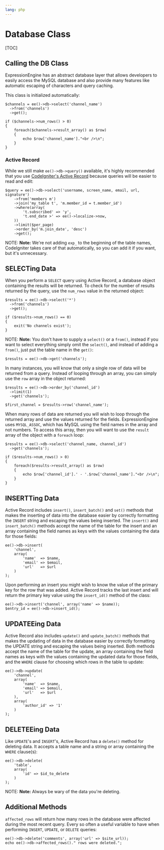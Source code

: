 ```yaml
---
lang: php
---
```


<!--
    This source file is part of the open source project
    ExpressionEngine User Guide (https://github.com/ExpressionEngine/ExpressionEngine-User-Guide)

    @link      https://expressionengine.com/
    @copyright Copyright (c) 2003-2020, Packet Tide, LLC (https://packettide.com)
    @license   https://expressionengine.com/license Licensed under Apache License, Version 2.0
-->

# Database Class

[TOC]

## Calling the DB Class

ExpressionEngine has an abstract database layer that allows developers to easily access the MySQL database and also provide many features like automatic escaping of characters and query caching.

This class is initialized automatically:

    $channels = ee()->db->select('channel_name')
      ->from('channels')
      ->get();

    if ($channels->num_rows() > 0)
    {
        foreach($channels->result_array() as $row)
        {
            echo $row['channel_name']."<br />\n";
        }
    }

### Active Record

While we still make `ee()->db->query()` available, it's highly recommended that you use [CodeIgniter's Active Record](https://www.codeigniter.com/userguide2/database/active_record.html) because queries will be easier to read and edit:

    $query = ee()->db->select('username, screen_name, email, url, signature')
        ->from('members m')
        ->join('my_table t', 'm.member_id = t.member_id')
        ->where(array(
            't.subscribed' => 'y',
            't.end_date >' => ee()->localize->now,
        ))
        ->limit($per_page)
        ->order_by('m.join_date', 'desc')
        ->get();

NOTE: **Note:** We're not adding `exp_` to the beginning of the table names, CodeIgniter takes care of that automatically, so you can add it if you want, but it's unnecessary.

## SELECTing Data

When you perform a `SELECT` query using Active Record, a database object containing the results will be returned. To check for the number of results returned by the query, use the `num_rows` value in the returned object:

    $results = ee()->db->select('*')
      ->from('channels')
      ->get();

    if ($results->num_rows() == 0)
    {
        exit('No channels exist');
    }

NOTE: **Note:** You don't have to supply a `select()` or a `from()`, instead if you want to select everything simply omit the `select()`, and instead of adding a `from()`, just put the table name in the `get()`:

    $results = ee()->db->get('channels');

In many instances, you will know that only a single row of data will be returned from a query. Instead of looping through an array, you can simply use the `row` array in the object returned:

    $results = ee()->db->order_by('channel_id')
      ->limit(1)
      ->get('channels');

    $first_channel = $results->row('channel_name');

When many rows of data are returned you will wish to loop through the returned array and use the values returned for the fields. ExpressionEngine uses `MYSQL_ASSOC`, which has MySQL using the field names in the array and not numbers. To access this array, then you will want to use the `result` array of the object with a `foreach` loop:

    $results = ee()->db->select('channel_name, channel_id')
      ->get('channels');

    if ($results->num_rows() > 0)
    {
        foreach($results->result_array() as $row)
        {
            echo $row['channel_id'].' - '.$row['channel_name']."<br />\n";
        }
    }

## INSERTTing Data

Active Record includes `insert()`, `insert_batch()` and `set()` methods that makes the inserting of data into the database easier by correctly formatting the `INSERT` string and escaping the values being inserted. The `insert()` and `insert_batch()` methods accept the name of the table for the insert and an array containing the field names as keys with the values containing the data for those fields:

    ee()->db->insert(
        'channel',
        array(
            'name'  => $name,
            'email' => $email,
            'url'   => $url
        )
    );

Upon performing an insert you might wish to know the value of the primary key for the row that was added. Active Record tracks the last insert and will return the primary key value using the `insert_id()` method of the class:

    ee()->db->insert('channel', array('name' => $name));
    $entry_id = ee()->db->insert_id();

## UPDATEEing Data

Active Record also includes `update()` and `update_batch()` methods that makes the updating of data in the database easier by correctly formatting the UPDATE string and escaping the values being inserted. Both methods accept the name of the table for the update, an array containing the field names as keys with the values containing the updated data for those fields, and the `WHERE` clause for choosing which rows in the table to update:

    ee()->db->update(
        'channel',
        array(
            'name'  => $name,
            'email' => $email,
            'url'   => $url
        ),
        array(
            'author_id' => '1'
        )
    );

## DELETEEing Data

Like `UPDATE`'s and `INSERT`'s, Active Record has a `delete()` method for deleting data. It accepts a table name and a string or array containing the `WHERE` clause(s):

    ee()->db->delete(
        'table',
        array(
            'id' => $id_to_delete
        )
    );

NOTE: **Note:** Always be wary of the data you're deleting.

## Additional Methods

`affected_rows` will return how many rows in the database were affected during the most recent query. Every so often a useful variable to have when performing `INSERT`, `UPDATE`, or `DELETE` queries:

    ee()->db->delete('comments', array('url' => $site_url));
    echo ee()->db->affected_rows()." rows were deleted.";
